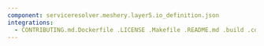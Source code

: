 ```yaml
---
component: serviceresolver.meshery.layer5.io_definition.json
integrations:
  - CONTRIBUTING.md.Dockerfile .LICENSE .Makefile .README.md .build .consul .go.mod .go.sum .helpers .internal .main.go .output .serviceresolver.meshery.layer5.io_definition.json.md .templates .tests
---
```

